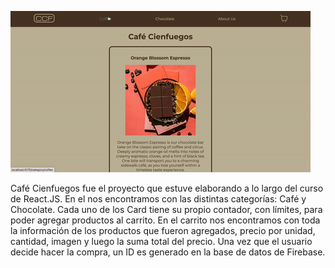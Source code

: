 ![Alt Text](./src/assets/navegacion.gif)

Café Cienfuegos fue el proyecto que estuve elaborando a lo largo del curso de React.JS. En el nos encontramos con las distintas categorías: Café y Chocolate. 
Cada uno de los Card tiene su propio contador, con límites, para poder agregar productos al carrito. En el carrito nos encontramos con toda la información de los productos que fueron agregados, precio por unidad, cantidad, imagen y luego la suma total del precio. Una vez que el usuario decide hacer la compra, un ID es generado en la base de datos de Firebase. 
